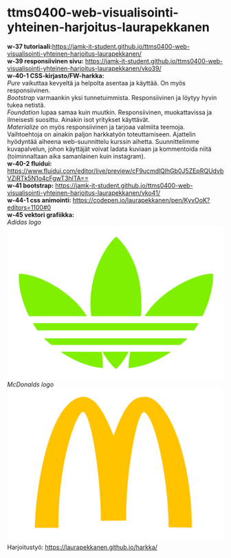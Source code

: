 # ttms0400-web-visualisointi-yhteinen-harjoitus-laurapekkanen

<b>w-37 tutoriaali:</b>https://jamk-it-student.github.io/ttms0400-web-visualisointi-yhteinen-harjoitus-laurapekkanen/<br/>
<b>w-39 responsiivinen sivu:</b> https://jamk-it-student.github.io/ttms0400-web-visualisointi-yhteinen-harjoitus-laurapekkanen/vko39/<br/>
<b>w-40-1 CSS-kirjasto/FW-harkka:</b><br/>
<i>Pure</i> vaikuttaa kevyeltä ja helpolta asentaa ja käyttää. On myös responsiivinen.<br/>
<i>Bootstrap</i> varmaankin yksi tunnetuimmista. Responsiivinen ja löytyy hyvin tukea netistä.<br/>
<i>Foundation</i> lupaa samaa kuin muutkin. Responsiivinen, muokattavissa ja ilmeisesti suosittu. Ainakin isot yritykset käyttävät.<br/>
<i>Materialize</i> on myös responsiivinen ja tarjoaa valmiita teemoja.<br/>
Vaihtoehtoja on ainakin paljon harkkatyön toteuttamiseen. Ajattelin hyödyntää aiheena web-suunnittelu kurssin aihetta. Suunnittelimme kuvapalvelun, johon käyttäjät voivat ladata kuviaan ja kommentoida niitä (toiminnaltaan aika samanlainen kuin instagram).<br/>
<b>w-40-2 fluidui:</b> https://www.fluidui.com/editor/live/preview/cF9ucmdlQlhGb0J5ZEpRQUdvbVZiRTk5N1o4cFgwT3hlTA==<br/>
<b>w-41 bootstrap:</b> https://jamk-it-student.github.io/ttms0400-web-visualisointi-yhteinen-harjoitus-laurapekkanen/vko41/<br/>
<b>w-44-1 css animointi:</b> https://codepen.io/laurapekkanen/pen/KyvOoK?editors=1100#0<br/>
<b>w-45 vektori grafiikka:</b><br/>
<i>Adidas logo</i><br/>
![Adidas logo](https://github.com/JAMK-IT-STUDENT/ttms0400-web-visualisointi-yhteinen-harjoitus-laurapekkanen/blob/master/adidas.svg)<br/>
<i>McDonalds logo</i><br/>
![McDonalds logo](https://github.com/JAMK-IT-STUDENT/ttms0400-web-visualisointi-yhteinen-harjoitus-laurapekkanen/blob/master/mc.svg)<br/>
Harjoitustyö: https://laurapekkanen.github.io/harkka/
